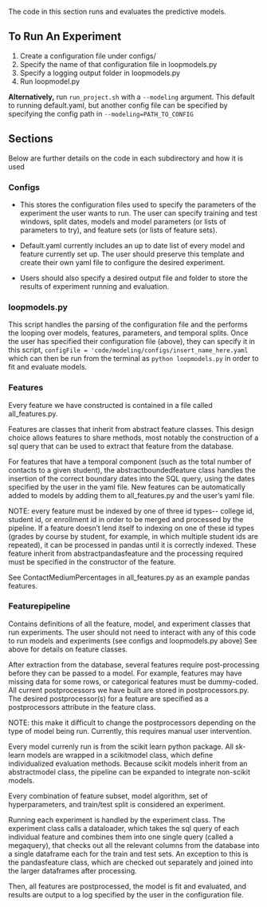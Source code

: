 
The code in this section runs and evaluates the predictive models.

## To Run An Experiment

1. Create a configuration file under configs/
2. Specify the name of that configuration file in loopmodels.py
3. Specify a logging output folder in loopmodels.py
4. Run loopmodel.py

**Alternatively,** run `run_project.sh` with a `--modeling` argument. This default to running default.yaml, but another config file can be specified by specifying the config path in  `--modeling=PATH_TO_CONFIG` 

## Sections

Below are further details on the code in each subdirectory and how it is used

### Configs

* This stores the configuration files used to specify the parameters of the experiment the user wants to run. The user can specify training and test windows, split dates, models and model parameters (or lists of parameters to try), and feature sets (or lists of feature sets). 

* Default.yaml currently includes an up to date list of every model and feature currently set up. The user should preserve this template and create their own yaml file to configure the desired experiment. 

* Users should also specify a desired output file and folder to store the results of experiment running and evaluation. 

### loopmodels.py

This script handles the parsing of the configuration file and the performs the looping over models, features, parameters, and temporal splits. Once the user has specified their configuration file (above), they can specify it in this script,
`configFile = 'code/modeling/configs/insert_name_here.yaml`
 which can then be run from the terminal as 
`python loopmodels.py`
in order to fit and evaluate models.

### Features

Every feature we have constructed is contained in a file called all_features.py. 

Features are classes that inherit from abstract feature classes. This design choice allows features to share methods, most notably the construction of a sql query that can be used to extract that feature from the database. 

For features that have a temporal component (such as the total number of contacts to a given student), the abstractboundedfeature class handles the insertion of the correct boundary dates into the SQL query, using the dates specified by the user in the yaml file. New features can be automatically added to models by adding them to all_features.py and the user’s yaml file.

NOTE: every feature must be indexed by one of three id types-- college id, student id, or enrollment id in order to be merged and processed by the pipeline. If a feature doesn’t lend itself to indexing on one of these id types (grades by course by student, for example, in which multiple student ids are repeated), it can be processed in pandas until it is correctly indexed. These feature inherit from abstractpandasfeature and the processing required must be specified in the constructor of the feature. 

See ContactMediumPercentages in all_features.py as an example pandas features. 

### Featurepipeline

Contains definitions of all the feature, model, and experiment classes that run experiments. The user should not need to interact with any of this code to run models and experiments (see configs and loopmodels.py above)
See above for details on feature classes. 

After extraction from the database, several features require post-processing before they can be passed to a model. For example, features may have missing data for some rows, or categorical features must be dummy-coded. All current postprocessors we have built are stored in postprocessors.py. The desired postprocessor(s) for a feature are specified as a postprocessors attribute in the feature class. 

NOTE: this make it difficult to change the postprocessors depending on the type of model being run. Currently, this requires manual user intervention.

Every model currenly run is from the scikit learn python package. All sk-learn models are wrapped in a scikitmodel class, which define individualized evaluation methods. Because scikit models inherit from an abstractmodel class, the pipeline can be expanded to integrate non-scikit models. 

Every combination of feature subset, model algorithm, set of hyperparameters, and train/test split is considered an experiment. 

Running each experiment is handled by the experiment class. The experiment class calls a dataloader, which takes the sql query of each individual feature and combines them into one single query (called a megaquery), that checks out all the relevant columns from the database into a single dataframe each for the train and test sets. An exception to this is the pandasfeature class, which are checked out separately and joined into the larger dataframes after processing. 

Then, all features are postprocessed, the model is fit and evaluated, and results are output to a log specified by the user in the configuration file.

